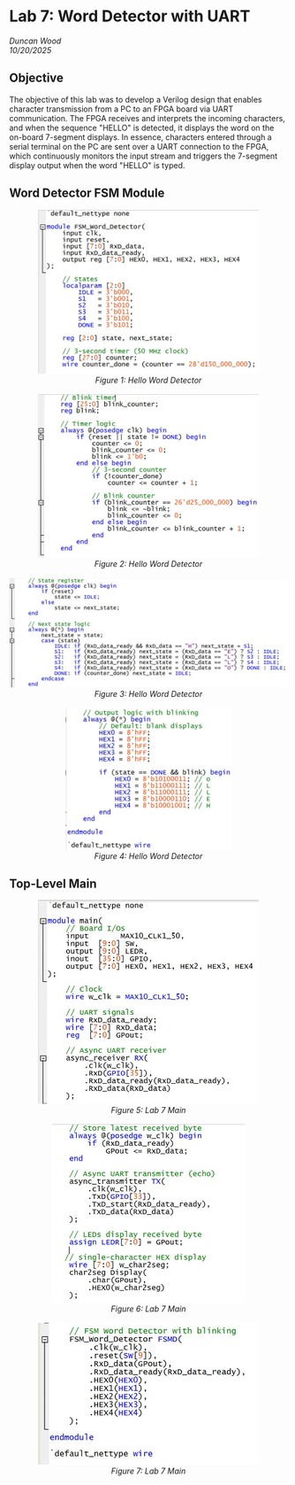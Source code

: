 # Lab 7: Word Detector with UART
*Duncan Wood* <br>
*10/20/2025*


## Objective
The objective of this lab was to develop a Verilog design that enables character transmission from a PC to an FPGA board via UART communication. The FPGA receives and interprets the incoming characters, and when the sequence "HELLO" is detected, it displays the word on the on-board 7-segment displays. In essence, characters entered through a serial terminal on the PC are sent over a UART connection to the FPGA, which continuously monitors the input stream and triggers the 7-segment display output when the word "HELLO" is typed.

## Word Detector FSM Module

<div align="center">
  <img src="img/hello_detector_1.jpg" alt="Hello Detector 1" width="400"/><br>
  <em>Figure 1: Hello Word Detector </em>
</div>
<br>
<div align="center">
  <img src="img/hello_detector_2jpg.jpg" alt="Hello Detector 2" width="400"/><br>
  <em>Figure 2: Hello Word Detector </em>
</div>
<br>
<div align="center">
  <img src="img/hello_detector_3jpg.jpg" alt="Hello Detector 3" width="600"/><br>
  <em>Figure 3: Hello Word Detector </em>
</div>
<br>
<div align="center">
  <img src="img/hello_detector_4jpg.jpg" alt="Hello Detector 4" width="300"/><br>
  <em>Figure 4: Hello Word Detector </em>
</div>


## Top-Level Main
<div align="center">
  <img src="img/ad_L7_main1.jpg" alt="Top Level 1" width="400"/><br>
  <em>Figure 5: Lab 7 Main </em>
</div>
<br>
<div align="center">
  <img src="img/ad_L7_main2.jpg" alt="Top Level 2" width="350"/><br>
  <em>Figure 6: Lab 7 Main </em>
</div>
<br>
<div align="center">
  <img src="img/ad_L7_main3.jpg" alt="Top Level 3" width="400"/><br>
  <em>Figure 7: Lab 7 Main </em>
</div>
